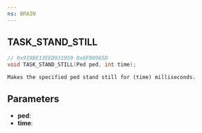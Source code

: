 ```yaml
---
ns: BRAIN
---
```

## TASK_STAND_STILL

```c
// 0x919BE13EED931959 0x6F80965D
void TASK_STAND_STILL(Ped ped, int time);
```

```
Makes the specified ped stand still for (time) milliseconds.  
```

## Parameters
* **ped**: 
* **time**: 

